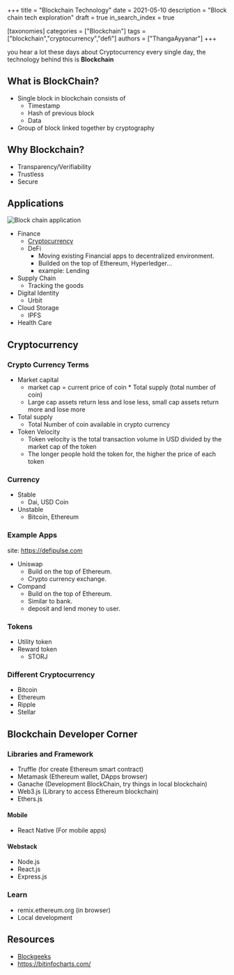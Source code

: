 +++
title = "Blockchain Technology"
date = 2021-05-10
description = "Block chain tech exploration"
draft = true
in_search_index = true

[taxonomies]
categories = ["Blockchain"]
tags = ["blockchain","cryptocurrency","defi"]
authors = ["ThangaAyyanar"]
+++

you hear a lot these days about Cryptocurrency every single day, the technology
behind this is **Blockchain**

## What is BlockChain?
- Single block in blockchain consists of
  - Timestamp
  - Hash of previous block
  - Data
- Group of block linked together by cryptography

## Why Blockchain?
- Transparency/Verifiability
- Trustless
- Secure

## Applications
![Block chain application](blockchain_applications.png)
- Finance
  - [Cryptocurrency](Cryptocurrency.md)
  - DeFi
    - Moving existing Financial apps to decentralized environment.
    - Builded on the top of Ethereum, Hyperledger...
    - example: Lending
- Supply Chain
  - Tracking the goods
- Digital Identity
  - Urbit
- Cloud Storage
  - IPFS
- Health Care

## Cryptocurrency

### Crypto Currency Terms
- Market capital
  - market cap = current price of coin * Total supply (total number of coin)
  - Large cap assets return less and lose less, small cap assets return more
    and lose more
- Total supply
  - Total Number of coin available in crypto currency
- Token Velocity
  - Token velocity is the total transaction volume in USD divided by the market
    cap of the token
  - The longer people hold the token for, the higher the price of each token

### Currency
- Stable
  - Dai, USD Coin
- Unstable
  - Bitcoin, Ethereum

### Example Apps
site: https://defipulse.com
- Uniswap
  - Build on the top of Ethereum.
  - Crypto currency exchange.
- Compand
  - Build on the top of Ethereum.
  - Similar to bank.
  - deposit and lend money to user.

### Tokens
- Utility token
- Reward token
  - STORJ

### Different Cryptocurrency
- Bitcoin
- Ethereum
- Ripple
- Stellar
 
## Blockchain Developer Corner

### Libraries and Framework
- Truffle  (for create Ethereum smart contract)
- Metamask (Ethereum wallet, DApps browser)
- Ganache  (Development BlockChain, try things in local blockchain)
- Web3.js  (Library to access Ethereum blockchain)
- Ethers.js
#### Mobile
- React Native (For mobile apps)
#### Webstack
- Node.js
- React.js
- Express.js

### Learn
- remix.ethereum.org (in browser)
- Local development

## Resources
- [Blockgeeks](Blockgeeks)
- https://bitinfocharts.com/
